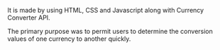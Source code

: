 It is made by using HTML, CSS and Javascript along with Currency Converter API.

The primary purpose was to permit users to determine the conversion values of one currency to another quickly. 
